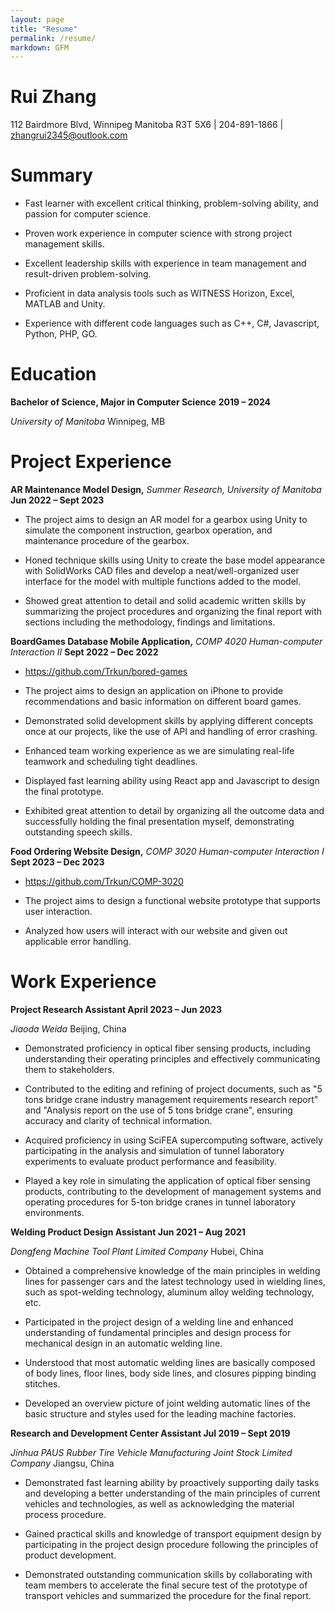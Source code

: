 ```yaml
---
layout: page
title: "Resume"
permalink: /resume/
markdown: GFM
---
```


Rui Zhang
========

112 Bairdmore Blvd, Winnipeg Manitoba R3T 5X6 | 204-891-1866 |
zhangrui2345@outlook.com

# Summary 

- Fast learner with excellent critical thinking, problem-solving
  ability, and passion for computer science.

- Proven work experience in computer science with strong project
  management skills.

<!-- -->

- Excellent leadership skills with experience in team management and
  result-driven problem-solving.

- Proficient in data analysis tools such as WITNESS Horizon, Excel,
  MATLAB and Unity.

- Experience with different code languages such as C++, C#, Javascript, Python, PHP, GO.

# Education

**Bachelor of Science, Major in Computer Science** **2019 – 2024**

*University of Manitoba* Winnipeg, MB

# Project Experience

**AR Maintenance Model Design,** *Summer Research, University of
Manitoba* **Jun 2022 – Sept 2023**

- The project aims to design an AR model for a gearbox using Unity to simulate the component instruction, gearbox operation, and maintenance procedure of the gearbox.

- Honed technique skills using Unity to create the base model appearance with SolidWorks CAD files and develop a neat/well-organized user interface for the model with multiple functions added to the model.

- Showed great attention to detail and solid academic written skills by summarizing the project procedures and organizing the final report with sections including the methodology, findings and limitations.

**BoardGames Database Mobile Application,** *COMP 4020 Human-computer 
Interaction II* **Sept 2022 – Dec 2022**
- https://github.com/Trkun/bored-games

- The project aims to design an application on iPhone to provide recommendations and basic information on different board games.

- Demonstrated solid development skills by applying different concepts once at our projects, like the use of API and handling of error crashing.

- Enhanced team working experience as we are simulating real-life teamwork and scheduling tight deadlines.

- Displayed fast learning ability using React app and Javascript to design the final prototype.

- Exhibited great attention to detail by organizing all the outcome data and successfully holding the final presentation myself, demonstrating outstanding speech skills.

**Food Ordering Website Design,** *COMP 3020 Human-computer
Interaction I* **Sept 2023 – Dec 2023**
- https://github.com/Trkun/COMP-3020

- The project aims to design a functional website prototype that supports user interaction.

- Analyzed how users will interact with our website and given out applicable error handling.

# Work Experience

**Project Research Assistant April 2023 – Jun 2023**

*Jiaoda Weida* Beijing, China

- Demonstrated proficiency in optical fiber sensing products, including understanding their operating principles and effectively communicating them to stakeholders.

- Contributed to the editing and refining of project documents, such as "5 tons bridge crane industry management requirements research report" and "Analysis report on the use of 5 tons bridge crane", ensuring accuracy and clarity of technical information.

- Acquired proficiency in using SciFEA supercomputing software, actively participating in the analysis and simulation of tunnel laboratory experiments to evaluate product performance and feasibility.

- Played a key role in simulating the application of optical fiber sensing products, contributing to the development of management systems and operating procedures for 5-ton bridge cranes in tunnel laboratory environments.

**Welding Product Design Assistant Jun 2021 – Aug 2021**

*Dongfeng Machine Tool Plant Limited Company* Hubei, China

- Obtained a comprehensive knowledge of the main principles in welding lines for passenger cars and the latest technology used in wielding lines, such as spot-welding technology, aluminum alloy welding technology, etc.

- Participated in the project design of a welding line and enhanced understanding of fundamental principles and design process for mechanical design in an automatic welding line.

- Understood that most automatic welding lines are basically composed of body lines, floor lines, body side lines, and closures pipping binding stitches.

- Developed an overview picture of joint welding automatic lines of the basic structure and styles used for the leading machine factories.

**Research and Development Center Assistant Jul 2019 – Sept 2019**

*Jinhua PAUS Rubber Tire Vehicle Manufacturing Joint Stock Limited
Company* Jiangsu, China

- Demonstrated fast learning ability by proactively supporting daily
  tasks and developing a better understanding of the main principles of
  current vehicles and technologies, as well as acknowledging the
  material process procedure.

- Gained practical skills and knowledge of transport equipment design by
  participating in the project design procedure following the principles
  of product development.

- Demonstrated outstanding communication skills by collaborating with
  team members to accelerate the final secure test of the prototype of
  transport vehicles and summarized the procedure for the final report.
